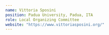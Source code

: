 ```yaml
---
name: Vittoria Sposini
position: Padua University, Padua, ITA
role: Local Organizing Committee
website: "https://www.vittoriasposini.org/"
---
```

